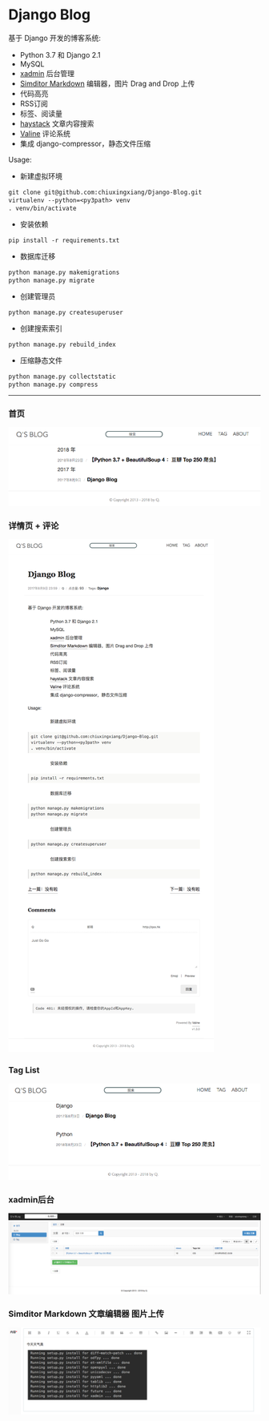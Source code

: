 # Django Blog

基于 Django 开发的博客系统:

- Python 3.7 和 Django 2.1
- MySQL
- [xadmin](https://github.com/sshwsfc/xadmin) 后台管理
- [Simditor Markdown](https://github.com/istommao/django-simditor) 编辑器，图片 Drag and Drop 上传
- 代码高亮
- RSS订阅
- 标签、阅读量
- [haystack](https://github.com/django-haystack/django-haystack) 文章内容搜索
- [Valine](https://github.com/xCss/Valine) 评论系统
- 集成 django-compressor，静态文件压缩

Usage:

- 新建虚拟环境

```
git clone git@github.com:chiuxingxiang/Django-Blog.git
virtualenv --python=<py3path> venv
. venv/bin/activate
```

- 安装依赖

```
pip install -r requirements.txt
```

- 数据库迁移

```
python manage.py makemigrations
python manage.py migrate
```

- 创建管理员

```
python manage.py createsuperuser
```

- 创建搜索索引

```
python manage.py rebuild_index
```

- 压缩静态文件

```
python manage.py collectstatic
python manage.py compress
```
------

### 首页

![index](/github_pic/index.png)

### 详情页 + 评论

![detail](/github_pic/detail.png)

### Tag List

![tag_list](/github_pic/tag.png)

### xadmin后台

![admin](/github_pic/admin.png)

### Simditor Markdown 文章编辑器 图片上传

![pic_upload](/github_pic/pic_upload.png)
